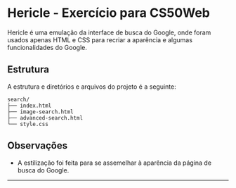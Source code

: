 # Hericle - Exercício para CS50Web

Hericle é uma emulação da interface de busca do Google, onde foram usados apenas HTML e CSS para recriar a aparência e algumas funcionalidades do Google.

## Estrutura 

A estrutura 
e diretórios e arquivos do projeto é a seguinte:

```plaintext
search/
├── index.html
├── image-search.html
├── advanced-search.html
└── style.css
```

## Observações

- A estilização foi feita para se assemelhar à aparência da página de busca do Google.

---
